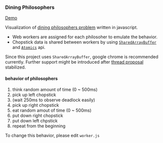 ### Dining Philosophers
[Demo](https://lukabot.github.io/dining-philosophers)

Visualization of [dining philosophers problem](https://en.wikipedia.org/wiki/Dining_philosophers_problem) written in javascript.

- Web workers are assigned for each philosoher to emulate the behavior.
- Chopstick data is shared between workers by using [`SharedArrayBuffer`](https://developer.mozilla.org/en-US/docs/Web/JavaScript/Reference/Global_Objects/SharedArrayBuffer) and [`Atomics`](https://developer.mozilla.org/en-US/docs/Web/JavaScript/Reference/Global_Objects/Atomics) api.

Since this project uses `SharedArrayBuffer`, google chrome is recommended currently.
Further support might be introduced after [thread proposal](https://developer.mozilla.org/en-US/docs/Web/JavaScript/Reference/Global_Objects/SharedArrayBuffer/Planned_changes) stabilized.


#### behavior of philosophers
1. think random amount of time (0 ~ 500ms)
2. pick up left chopstick
3. (wait 250ms to observe deadlock easily)
4. pick up right chopstick
5. eat random amout of time (0 ~ 500ms)
6. put down right chopstick
7. put down left chpstick
8. repeat from the beginning

To change this behavior, please edit `worker.js`

